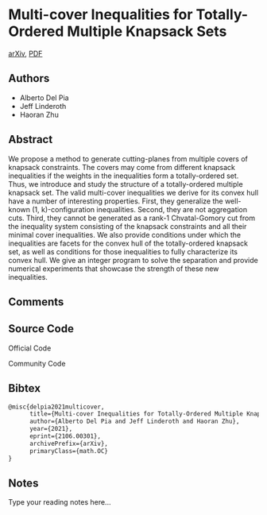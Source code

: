 
# Multi-cover Inequalities for Totally-Ordered Multiple Knapsack Sets

[arXiv](https://arxiv.org/abs/2106.0301), [PDF](https://arxiv.org/pdf/2106.0301.pdf)

## Authors

- Alberto Del Pia
- Jeff Linderoth
- Haoran Zhu

## Abstract

We propose a method to generate cutting-planes from multiple covers of knapsack constraints. The covers may come from different knapsack inequalities if the weights in the inequalities form a totally-ordered set. Thus, we introduce and study the structure of a totally-ordered multiple knapsack set. The valid multi-cover inequalities we derive for its convex hull have a number of interesting properties. First, they generalize the well-known (1, k)-configuration inequalities. Second, they are not aggregation cuts. Third, they cannot be generated as a rank-1 Chvatal-Gomory cut from the inequality system consisting of the knapsack constraints and all their minimal cover inequalities. We also provide conditions under which the inequalities are facets for the convex hull of the totally-ordered knapsack set, as well as conditions for those inequalities to fully characterize its convex hull. We give an integer program to solve the separation and provide numerical experiments that showcase the strength of these new inequalities.

## Comments



## Source Code

Official Code



Community Code



## Bibtex

```tex
@misc{delpia2021multicover,
      title={Multi-cover Inequalities for Totally-Ordered Multiple Knapsack Sets}, 
      author={Alberto Del Pia and Jeff Linderoth and Haoran Zhu},
      year={2021},
      eprint={2106.00301},
      archivePrefix={arXiv},
      primaryClass={math.OC}
}
```

## Notes

Type your reading notes here...

